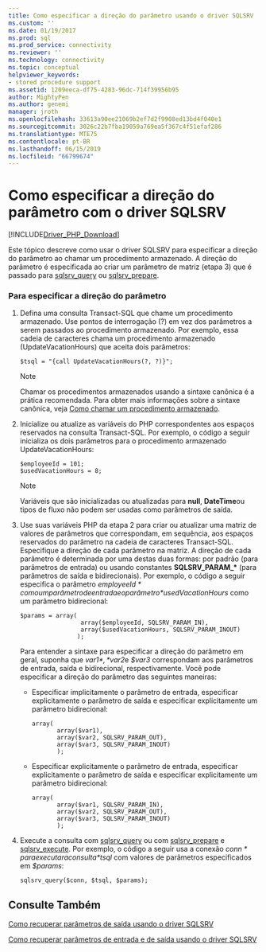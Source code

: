 ```yaml
---
title: Como especificar a direção do parâmetro usando o driver SQLSRV | Microsoft Docs
ms.custom: ''
ms.date: 01/19/2017
ms.prod: sql
ms.prod_service: connectivity
ms.reviewer: ''
ms.technology: connectivity
ms.topic: conceptual
helpviewer_keywords:
- stored procedure support
ms.assetid: 1209eeca-df75-4283-96dc-714f39956b95
author: MightyPen
ms.author: genemi
manager: jroth
ms.openlocfilehash: 33613a90ee21069b2ef7d2f9908ed13bd4f040e1
ms.sourcegitcommit: 3026c22b7fba19059a769ea5f367c4f51efaf286
ms.translationtype: MTE75
ms.contentlocale: pt-BR
ms.lasthandoff: 06/15/2019
ms.locfileid: "66799674"
---
```

# <a name="how-to-specify-parameter-direction-using-the-sqlsrv-driver"></a>Como especificar a direção do parâmetro com o driver SQLSRV
[!INCLUDE[Driver_PHP_Download](../../includes/driver_php_download.md)]

Este tópico descreve como usar o driver SQLSRV para especificar a direção do parâmetro ao chamar um procedimento armazenado. A direção do parâmetro é especificada ao criar um parâmetro de matriz (etapa 3) que é passado para [sqlsrv_query](../../connect/php/sqlsrv-query.md) ou [sqlsrv_prepare](../../connect/php/sqlsrv-prepare.md).  
  
### <a name="to-specify-parameter-direction"></a>Para especificar a direção do parâmetro  
  
1.  Defina uma consulta Transact-SQL que chame um procedimento armazenado. Use pontos de interrogação (?) em vez dos parâmetros a serem passados ao procedimento armazenado. Por exemplo, essa cadeia de caracteres chama um procedimento armazenado (UpdateVacationHours) que aceita dois parâmetros:  
  
    ```  
    $tsql = "{call UpdateVacationHours(?, ?)}";  
    ```  
  
    > [!NOTE]  
    > Chamar os procedimentos armazenados usando a sintaxe canônica é a prática recomendada. Para obter mais informações sobre a sintaxe canônica, veja [Como chamar um procedimento armazenado](../../relational-databases/native-client-odbc-stored-procedures/calling-a-stored-procedure.md).  
  
2.  Inicialize ou atualize as variáveis do PHP correspondentes aos espaços reservados na consulta Transact-SQL. Por exemplo, o código a seguir inicializa os dois parâmetros para o procedimento armazenado UpdateVacationHours:  
  
    ```  
    $employeeId = 101;  
    $usedVacationHours = 8;  
    ```  
  
    > [!NOTE]  
    > Variáveis que são inicializadas ou atualizadas para **null**, **DateTime**ou tipos de fluxo não podem ser usadas como parâmetros de saída.  
  
3.  Use suas variáveis PHP da etapa 2 para criar ou atualizar uma matriz de valores de parâmetros que correspondam, em sequência, aos espaços reservados do parâmetro na cadeia de caracteres Transact-SQL. Especifique a direção de cada parâmetro na matriz. A direção de cada parâmetro é determinada por uma destas duas formas: por padrão (para parâmetros de entrada) ou usando constantes **SQLSRV_PARAM_\*** (para parâmetros de saída e bidirecionais). Por exemplo, o código a seguir especifica o parâmetro *$employeeId* como um parâmetro de entrada e o parâmetro *$usedVacationHours* como um parâmetro bidirecional:  
  
    ```  
    $params = array(  
                     array($employeeId, SQLSRV_PARAM_IN),  
                     array($usedVacationHours, SQLSRV_PARAM_INOUT)  
                    );  
    ```  
  
    Para entender a sintaxe para especificar a direção do parâmetro em geral, suponha que *$var1*, *$var2*e *$var3* correspondam aos parâmetros de entrada, saída e bidirecional, respectivamente. Você pode especificar a direção do parâmetro das seguintes maneiras:  
  
    -   Especificar implicitamente o parâmetro de entrada, especificar explicitamente o parâmetro de saída e especificar explicitamente um parâmetro bidirecional:  
  
        ```  
        array(   
               array($var1),  
               array($var2, SQLSRV_PARAM_OUT),  
               array($var3, SQLSRV_PARAM_INOUT)  
               );  
        ```  
  
    -   Especificar explicitamente o parâmetro de entrada, especificar explicitamente o parâmetro de saída e especificar explicitamente um parâmetro bidirecional:  
  
        ```  
        array(   
               array($var1, SQLSRV_PARAM_IN),  
               array($var2, SQLSRV_PARAM_OUT),  
               array($var3, SQLSRV_PARAM_INOUT)  
               );  
        ```  
  
4.  Execute a consulta com [sqlsrv_query](../../connect/php/sqlsrv-query.md) ou com [sqlsrv_prepare](../../connect/php/sqlsrv-prepare.md) e [sqlsrv_execute](../../connect/php/sqlsrv-execute.md). Por exemplo, o código a seguir usa a conexão *$conn* para executar a consulta *$tsql* com valores de parâmetros especificados em *$params*:  
  
    ```  
    sqlsrv_query($conn, $tsql, $params);  
    ```  
  
## <a name="see-also"></a>Consulte Também  
[Como recuperar parâmetros de saída usando o driver SQLSRV](../../connect/php/how-to-retrieve-output-parameters-using-the-sqlsrv-driver.md)

[Como recuperar parâmetros de entrada e de saída usando o driver SQLSRV](../../connect/php/how-to-retrieve-input-and-output-parameters-using-the-sqlsrv-driver.md)  
  
